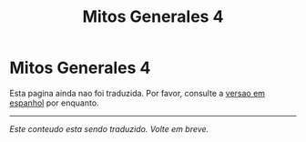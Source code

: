 ﻿---
title: Mitos Generales 4
---

<!-- TODO: translation missing -->

# Mitos Generales 4

Esta pagina ainda nao foi traduzida. Por favor, consulte a [versao em espanhol](/es/mitos-generales-4) por enquanto.

---

*Este conteudo esta sendo traduzido. Volte em breve.*
